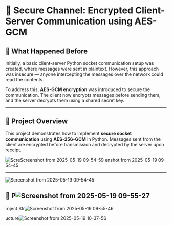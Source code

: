 # 🔐 Secure Channel: Encrypted Client-Server Communication using AES-GCM

## 📌 What Happened Before

Initially, a basic client-server Python socket communication setup was created, where messages were sent in plaintext. However, this approach was insecure — anyone intercepting the messages over the network could read the contents.

To address this, **AES-GCM encryption** was introduced to secure the communication. The client now encrypts messages before sending them, and the server decrypts them using a shared secret key.

---

## 🚀 Project Overview

This project demonstrates how to implement **secure socket communication** using **AES-256-GCM** in Python. Messages sent from the client are encrypted before transmission and decrypted by the server upon receipt.


![Scre![Screenshot from 2025-05-19 09-54-59](https://github.com/user-attachments/assets/7660c879-48be-4e93-852c-152c4ede5747)
enshot from 2025-05-19 09-54-45](https://github.com/user-attachments/assets/163d95db-69e8-4d41-b9ae-c885a27f83c5)

---
![Screenshot from 2025-05-19 09-54-45](https://github.com/user-attachments/assets/421e90ff-9e69-46e2-a32e-724646592e27)

## 📁 P![Screenshot from 2025-05-19 09-55-27](https://github.com/user-attachments/assets/de6cb290-0383-4faf-b62f-6ba1a4ecdaaf)


roject Str![Screenshot from 2025-05-19 09-55-46](https://github.com/user-attachments/assets/63d56d0a-9158-4a6f-8cba-f967c63e66d4)



ucture![Screenshot from 2025-05-19 10-37-56](https://github.com/user-attachments/assets/bf27c652-d1b4-4331-b761-1c11e6638cd2)


